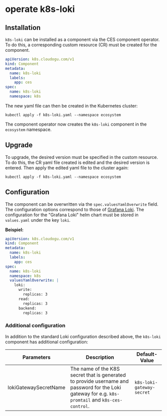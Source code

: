 # operate k8s-loki

## Installation

`k8s-loki` can be installed as a component via the CES component operator.
To do this, a corresponding custom resource (CR) must be created for the component.

```yaml
apiVersion: k8s.cloudogu.com/v1
kind: Component
metadata:
  name: k8s-loki
  labels:
    app: ces
spec:
  name: k8s-loki
  namespace: k8s
```

The new yaml file can then be created in the Kubernetes cluster:

```shell
kubectl apply -f k8s-loki.yaml --namespace ecosystem
```

The component operator now creates the `k8s-loki` component in the `ecosystem` namespace.

## Upgrade

To upgrade, the desired version must be specified in the custom resource.
To do this, the CR yaml file created is edited and the desired version is entered.
Then apply the edited yaml file to the cluster again:

```shell
kubectl apply -f k8s-loki.yaml --namespace ecosystem
```

## Configuration

The component can be overwritten via the `spec.valuesYamlOverwrite` field. The configuration options correspond to those
of
[Grafana Loki](https://grafana.com/docs/loki/latest/setup/install/helm/reference/).
The configuration for the "Grafana Loki" helm chart must be stored in `values.yaml` under the key `loki`.

**Beispiel:**

```yaml
apiVersion: k8s.cloudogu.com/v1
kind: Component
metadata:
  name: k8s-loki
  labels:
    app: ces
spec:
  name: k8s-loki
  namespace: k8s
  valuesYamlOverwrite: |
    loki:
      write:
        replicas: 3
      read:
        replicas: 3
      backend:
        replicas: 3
```

### Additional configuration

In addition to the standard Loki configuration described above, the `k8s-loki` component has additional configuration:

| Parameters            | Description                                                                                                                                       | Default-Value             |
|-----------------------|---------------------------------------------------------------------------------------------------------------------------------------------------|---------------------------|
| lokiGatewaySecretName | The name of the K8S secret that is generated to provide username and password for the Loki gateway for e.g. `k8s-promtail` and `k8s-ces-control`. | `k8s-loki-gateway-secret` |

